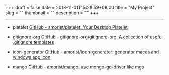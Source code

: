 +++ 
draft = false
date = 2018-11-01T15:28:59+08:00
title = "My Project"
slug = "" 
thumbnail = "<no value>"
description = ""
+++

---

* platelet  [GitHub - amorist/platelet: Your Desktop Platelet](https://github.com/amorist/platelet)

* gitignore-org [GitHub - gitignore-org/gitignore-org: A collection of useful .gitignore templates](https://github.com/gitignore-org/gitignore-org)

* icon-generator [GitHub - amorist/icon-generator: generator macos and windows app icon](https://github.com/amorist/icon-generator)

* mango [GitHub - amorist/mango: use mongo-go-driver like mgo](https://github.com/amorist/mango)
